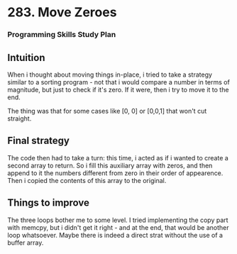 # 283. Move Zeroes
### Programming Skills Study Plan

## Intuition
When i thought about moving things in-place, i tried to take a strategy similar to a sorting program - not that i would compare a number in terms of magnitude, but just to check if it's zero. If it were, then i try to move it to the end.

The thing was that for some cases like [0, 0] or [0,0,1] that won't cut straight. 

## Final strategy
The code then had to take a turn: this time, i acted as if i wanted to create a second array to return. So i fill this auxiliary array with zeros, and then append to it the numbers different from zero in their order of appearence. Then i copied the contents of this array to the original.

## Things to improve
The three loops bother me to some level. I tried implementing the copy part with memcpy, but i didn't get it right - and at the end, that would be another loop whatsoever. Maybe there is indeed a direct strat without the use of a buffer array.
